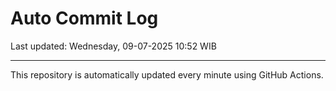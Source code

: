 # Auto Commit Log

Last updated: Wednesday, 09-07-2025 10:52 WIB

---

This repository is automatically updated every minute using GitHub Actions.
